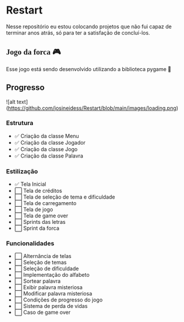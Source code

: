 # Restart
Nesse repositório eu estou colocando projetos que não fui capaz de terminar anos atrás, só para ter a satisfação de concluí-los.
<head>
<link rel="preconnect" href="https://fonts.googleapis.com">
<link rel="preconnect" href="https://fonts.gstatic.com" crossorigin>
<link href="https://fonts.googleapis.com/css2?family=Cabin+Sketch&display=swap" rel="stylesheet">
</head>
<body>
<h2 style="font-family: Cabin Sketch;">Jogo da forca 🎮</h3>
  <p>Esse jogo está sendo desenvolvido utilizando a biblioteca pygame 🐍</p>
</body>

## Progresso
   
  ![alt text] (https://github.com/josineidess/Restart/blob/main/images/loading.png)
  ### Estrutura
  
  - ✅ Criação da classe Menu
  - ✅ Criação da classe Jogador
  - ✅ Criação da classe Jogo
  - ✅ Criação da classe Palavra
  
  ### Estilização
  
  - ✅ Tela Inicial
  - ⬜ Tela de créditos
  - ⬜ Tela de seleção de tema e dificuldade
  - ⬜ Tela de carregamento
  - ⬜ Tela de jogo
  - ⬜ Tela de game over
  - ⬜ Sprints das letras
  - ⬜ Sprint da forca
  
  ### Funcionalidades
  
  - ⬜ Alternância de telas
  - ⬜ Seleção de temas
  - ⬜ Seleção de dificuldade
  - ⬜ Implementação do alfabeto
  - ⬜ Sortear palavra
  - ⬜ Exibir palavra misteriosa
  - ⬜ Modificar palavra misteriosa
  - ⬜ Condições de progresso do jogo
  - ⬜ Sistema de perda de vidas
  - ⬜ Caso de game over
